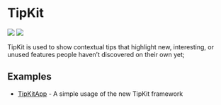 # TipKit 
<p align="left">
    <img src="https://img.shields.io/badge/iOS-17.0+-red.svg" />
    <img src="https://img.shields.io/badge/Xcode-15.0+-blue.svg" />
</p>
TipKit is used to show contextual tips that highlight new, interesting, or unused features people haven’t discovered on their own yet;

## Examples
- [TipKitApp](https://github.com/rogertjr/learning-swiftUI/tree/master/TipKit/TipKitApp) - A simple usage of the new TipKit framework
